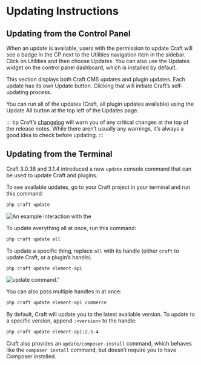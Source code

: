 # Updating Instructions

## Updating from the Control Panel

When an update is available, users with the permission to update Craft will see a badge in the CP next to the Utilities navigation item in the sidebar. Click on Utilities and then choose Updates. You can also use the Updates widget on the control panel dashboard, which is installed by default.

This section displays both Craft CMS updates and plugin updates. Each update has its own Update button. Clicking that will initiate Craft’s self-updating process.

You can run all of the updates (Craft, all plugin updates available) using the Update All button at the top left of the Updates page.

::: tip
Craft’s [changelog](https://github.com/craftcms/cms/blob/master/CHANGELOG.md) will warn you of any critical changes at the top of the release notes. While there aren’t usually any warnings, it’s always a good idea to check before updating.
:::

## Updating from the Terminal

Craft 3.0.38 and 3.1.4 introduced a new `update` console command that can be used to update Craft and plugins.

To see available updates, go to your Craft project in your terminal and run this command:

```bash
php craft update
```

![An example interaction with the ](./images/cli-update-info.png)

To update everything all at once, run this command:

```bash
php craft update all
```

To update a specific thing, replace `all` with its handle (either `craft` to update Craft, or a plugin’s handle).

```bash
php craft update element-api
```

![update <handle></code> command."](./images/cli-update-plugin.png)

You can also pass multiple handles in at once:

```bash
php craft update element-api commerce
```

By default, Craft will update you to the latest available version. To update to a specific version, append `:<version>` to the handle:

```bash
php craft update element-api:2.5.4
```

Craft also provides an `update/composer-install` command, which behaves like the `composer install` command, but doesn’t require you to have Composer installed.
